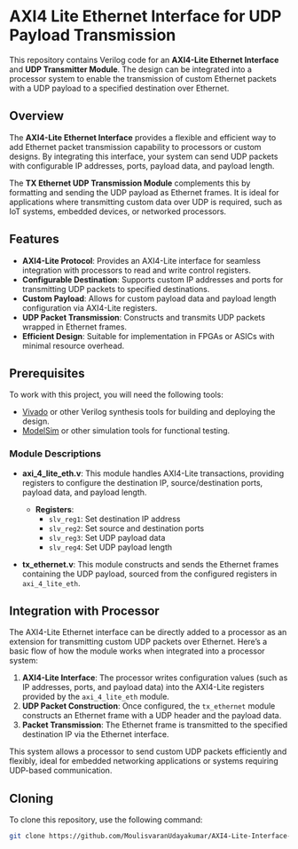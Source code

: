 # AXI4 Lite Ethernet Interface for UDP Payload Transmission

This repository contains Verilog code for an **AXI4-Lite Ethernet Interface** and **UDP Transmitter Module**. The design can be integrated into a processor system to enable the transmission of custom Ethernet packets with a UDP payload to a specified destination over Ethernet.


## Overview

The **AXI4-Lite Ethernet Interface** provides a flexible and efficient way to add Ethernet packet transmission capability to processors or custom designs. By integrating this interface, your system can send UDP packets with configurable IP addresses, ports, payload data, and payload length.

The **TX Ethernet UDP Transmission Module** complements this by formatting and sending the UDP payload as Ethernet frames. It is ideal for applications where transmitting custom data over UDP is required, such as IoT systems, embedded devices, or networked processors.

## Features

- **AXI4-Lite Protocol**: Provides an AXI4-Lite interface for seamless integration with processors to read and write control registers.
- **Configurable Destination**: Supports custom IP addresses and ports for transmitting UDP packets to specified destinations.
- **Custom Payload**: Allows for custom payload data and payload length configuration via AXI4-Lite registers.
- **UDP Packet Transmission**: Constructs and transmits UDP packets wrapped in Ethernet frames.
- **Efficient Design**: Suitable for implementation in FPGAs or ASICs with minimal resource overhead.

## Prerequisites

To work with this project, you will need the following tools:
- [Vivado](https://www.xilinx.com/products/design-tools/vivado.html) or other Verilog synthesis tools for building and deploying the design.
- [ModelSim](https://www.mentor.com/products/fv/modelsim/) or other simulation tools for functional testing.


### Module Descriptions

- **axi_4_lite_eth.v**: This module handles AXI4-Lite transactions, providing registers to configure the destination IP, source/destination ports, payload data, and payload length.
  - **Registers**:
    - `slv_reg1`: Set destination IP address
    - `slv_reg2`: Set source and destination ports
    - `slv_reg3`: Set UDP payload data
    - `slv_reg4`: Set UDP payload length

- **tx_ethernet.v**: This module constructs and sends the Ethernet frames containing the UDP payload, sourced from the configured registers in `axi_4_lite_eth`.

## Integration with Processor

The AXI4-Lite Ethernet interface can be directly added to a processor as an extension for transmitting custom UDP packets over Ethernet. Here’s a basic flow of how the module works when integrated into a processor system:

1. **AXI4-Lite Interface**: The processor writes configuration values (such as IP addresses, ports, and payload data) into the AXI4-Lite registers provided by the `axi_4_lite_eth` module.
2. **UDP Packet Construction**: Once configured, the `tx_ethernet` module constructs an Ethernet frame with a UDP header and the payload data.
3. **Packet Transmission**: The Ethernet frame is transmitted to the specified destination IP via the Ethernet interface.

This system allows a processor to send custom UDP packets efficiently and flexibly, ideal for embedded networking applications or systems requiring UDP-based communication.


## Cloning
To clone this repository, use the following command:

```bash
git clone https://github.com/MoulisvaranUdayakumar/AXI4-Lite-Interface-for-UDP-Packet-Transmission.git
